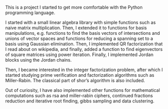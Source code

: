 This is a project I started to get more comfortable with the Python programming language.

I started with a small linear algebra library with simple functions such as naive matrix multiplication. Then, I extended it to functions for basis manipulations, e.g. functions to find the basis vectors of intersections and unions of vector spaces and functions for reducing a spanning set to a basis using Gaussian elimination. Then, I implemented QR factorization that I read about on wikipedia, and finally, added a function to find eigenvectors of square matrices using power iteration. Finally, I implemented Jordan blocks using the Jordan chains.

Then, I became interested in the integer factorization problem, after which I started studying prime verification and factorization algorithms such as Miller-Rabin. The classical part of shor’s algorithm is also included. 

Out of curiosity, I have also implemented other functions for mathematical computations such as rsa and miller-rabin ciphers, continued fractions reduction and iterative root finding, gibbs sampling and data clustering.